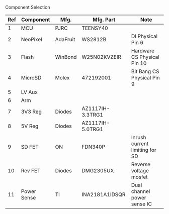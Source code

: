 Component Selection

| Ref | Component | Mfg. | Mfg. Part|Note|
|-----|-----------|------|----------|----|
|1|MCU|PJRC|TEENSY40||
|2|NeoPixel|AdaFruit|WS2812B|DI Physical Pin 6|
|3|Flash|WinBond|W25N02KVZEIR|Hardware CS Physical Pin 10|
|4|MicroSD|Molex|472192001|Bit Bang CS Physical Pin 9|
|5|LV Aux| | ||
|6|Arm| | ||
|7|3V3 Reg|Diodes|AZ1117IH-3.3TRG1||
|8|5V Reg|Diodes|AZ1117IH-5.0TRG1||
|9|SD FET|ON|FDN340P|Inrush current limiting for SD|
|10|Rev FET|Diodes|DMG2305UX|Reverse voltage mosfet|
|11|Power Sense|TI|INA2181A1IDSQR|Dual channel power sense IC|2m sense resistors|